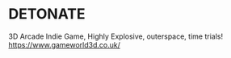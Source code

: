 # DETONATE
3D Arcade Indie Game, Highly Explosive, outerspace, time trials! https://www.gameworld3d.co.uk/
